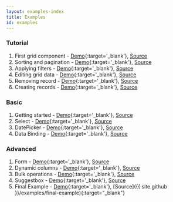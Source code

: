 ```yaml
---
layout: examples-index
title: Examples
id: examples
---
```


### Tutorial

1. First grid component - [Demo](/examples/first-grid-component){:target='_blank'}, [Source](/docs/first-grid-component.html)
2. Sorting and pagination - [Demo](/examples/sorting-and-pagination){:target='_blank'}, [Source](/docs/sorting-and-pagination.html)
3. Applying filters - [Demo](/examples/applying-filters){:target='_blank'}, [Source](/docs/applying-filters.html)
4. Editing grid data - [Demo](/examples/editing-grid-data){:target='_blank'}, [Source](/docs/editing-grid-data.html)
5. Removing record - [Demo](/examples/removing-records){:target='_blank'}, [Source](/docs/removing-records.html)
6. Creating records - [Demo](/examples/creating-records){:target='_blank'}, [Source](/docs/creating-records.html)

### Basic

1. Getting started - [Demo](/examples/getting-started){:target='_blank'}, [Source](/docs/getting-started.html)
2. Select - [Demo](/examples/select){:target='_blank'}, [Source](/docs/select.html)
3. DatePicker - [Demo](/examples/datepicker){:target='_blank'}, [Source](/docs/datepicker.html)
4. Data Binding - [Demo](/examples/data-binding){:target='_blank'}, [Source](/docs/data-binding.html)

### Advanced

1. Form - [Demo](/examples/form){:target='_blank'}, [Source](/docs/form-example.html)
2. Dynamic columns - [Demo](/examples/dynamic-columns){:target='_blank'}, [Source](/docs/dynamic-columns.html)
3. Bulk operations - [Demo](/examples/bulk-operations){:target='_blank'}, [Source](/docs/bulk-operations.html)
4. Suggestbox - [Demo](/examples/suggest-box-simple){:target='_blank'}, [Source](/docs/suggest-box-simple.html)
5. Final Example - [Demo](/examples/final-example){:target='_blank'}, [Source]({{ site.github }}/examples/final-example){:target="_blank"}
